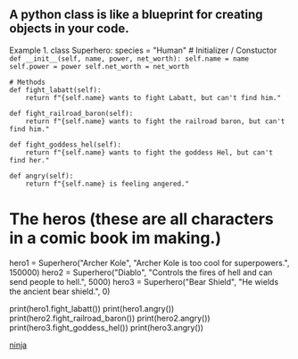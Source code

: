 A python class is like a blueprint for creating objects in your code.
---
Example 1.
class Superhero:
    species = "Human"
    # Initializer / Constuctor
    `def __init__(self, name, power, net_worth):
        self.name = name
        self.power = power
        self.net_worth = net_worth`

    # Methods
    def fight_labatt(self):
        return f"{self.name} wants to fight Labatt, but can't find him."
    
    def fight_railroad_baron(self):
        return f"{self.name} wants to fight the railroad baron, but can't find him."
    
    def fight_goddess_hel(self):
        return f"{self.name} wants to fight the goddess Hel, but can't find her."
    
    def angry(self):
        return f"{self.name} is feeling angered."

# The heros (these are all characters in a comic book im making.)
hero1 = Superhero("Archer Kole", "Archer Kole is too cool for superpowers.", 150000)
hero2 = Superhero("Diablo", "Controls the fires of hell and can send people to hell.", 5000)
hero3 = Superhero("Bear Shield", "He wields the ancient bear shield.", 0)

print(hero1.fight_labatt())
print(hero1.angry())
print(hero2.fight_railroad_baron())
print(hero2.angry())
print(hero3.fight_goddess_hel())
print(hero3.angry())

[ninja](https://sekol.ninja)
